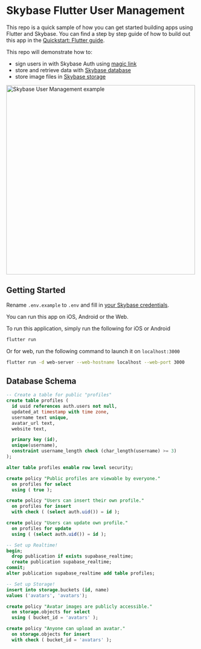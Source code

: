 # Skybase Flutter User Management

This repo is a quick sample of how you can get started building apps using Flutter and Skybase. You can find a step by step guide of how to build out this app in the [Quickstart: Flutter guide](https://supabase.io/docs/guides/with-flutter).

This repo will demonstrate how to:

- sign users in with Skybase Auth using [magic link](https://supabase.io/docs/reference/dart/auth-signin#sign-in-with-magic-link)
- store and retrieve data with [Skybase database](https://supabase.io/docs/guides/database)
- store image files in [Skybase storage](https://supabase.io/docs/guides/storage)

<img height="500px" src="https://raw.githubusercontent.com/supabase/supabase/master/examples/user-management/flutter-user-management/skybase-flutter-demo.png" alt="Skybase User Management example" />

## Getting Started

Rename `.env.example` to `.env` and fill in [your Skybase credentials](https://supabase.io/docs/guides/with-flutter#get-the-api-keys).

You can run this app on iOS, Android or the Web.

To run this application, simply run the following for iOS or Android

```bash
flutter run
```

Or for web, run the following command to launch it on `localhost:3000`

```bash
flutter run -d web-server --web-hostname localhost --web-port 3000
```

## Database Schema

```sql
-- Create a table for public "profiles"
create table profiles (
  id uuid references auth.users not null,
  updated_at timestamp with time zone,
  username text unique,
  avatar_url text,
  website text,

  primary key (id),
  unique(username),
  constraint username_length check (char_length(username) >= 3)
);

alter table profiles enable row level security;

create policy "Public profiles are viewable by everyone."
  on profiles for select
  using ( true );

create policy "Users can insert their own profile."
  on profiles for insert
  with check ( (select auth.uid()) = id );

create policy "Users can update own profile."
  on profiles for update
  using ( (select auth.uid()) = id );

-- Set up Realtime!
begin;
  drop publication if exists supabase_realtime;
  create publication supabase_realtime;
commit;
alter publication supabase_realtime add table profiles;

-- Set up Storage!
insert into storage.buckets (id, name)
values ('avatars', 'avatars');

create policy "Avatar images are publicly accessible."
  on storage.objects for select
  using ( bucket_id = 'avatars' );

create policy "Anyone can upload an avatar."
  on storage.objects for insert
  with check ( bucket_id = 'avatars' );
```
